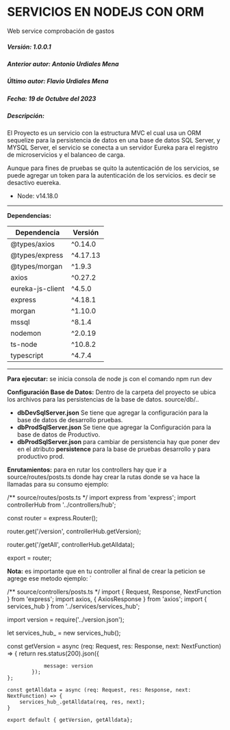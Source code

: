 # SERVICIOS EN NODEJS CON ORM 
Web service comprobación de gastos 

##### Versión: 1.0.0.1
##### Anterior autor: Antonio Urdiales Mena
##### Último autor: Flavio Urdiales Mena
##### Fecha: 19 de Octubre del 2023
##### Descripción: 

El Proyecto es un servicio con la estructura MVC el cual usa un ORM sequelize para la persistencia de datos en una base de datos SQL Server, y MYSQL Server,
 el servicio se conecta a un servidor Eureka para el registro de microservicios y el balanceo de carga.

Aunque para fines de pruebas se quito la autenticación de los servicios, se puede agregar un token para la autenticación de los servicios. es decir se desactivo euereka.

- Node: v14.18.0

-------------
**Dependencias:**

| Dependencia | Versión  |
| ------------ | ------------ |
| @types/axios  | ^0.14.0  |
| @types/express  | ^4.17.13  |
| @types/morgan | ^1.9.3  |
|  axios | ^0.27.2  |
| eureka-js-client  | ^4.5.0  |
| express  | ^4.18.1  |
| morgan  | ^1.10.0  |
| mssql  | ^8.1.4  |
| nodemon  | ^2.0.19  |
| ts-node  | ^10.8.2  |
| typescript  | ^4.7.4  |


-------------
**Para ejecutar:**
se inicia consola de node js con el comando npm run dev

**Configuración Base de Datos:**
Dentro de la carpeta del proyecto se ubica los archivos para las persistencias de la base de datos.
source/db/..
- **dbDevSqlServer.json** Se tiene que agregar la configuración para la base de datos de desarrollo pruebas.
- **dbProdSqlServer.json** Se tiene que agregar la Configuración para la base de datos de Productivo.
- **dbProdSqlServer.json** para cambiar de persistencia hay que poner dev en el atributo  **persistence** para la base de pruebas desarrollo y para productivo prod.


**Enrutamientos:**
para en rutar los controllers hay que ir a source/routes/posts.ts
donde hay crear la rutas donde se va hace la llamadas para su consumo ejemplo:


/** source/routes/posts.ts */
import express from 'express';
import controllerHub from '../controllers/hub';

const router = express.Router();

router.get('/version', controllerHub.getVersion);

router.get('/getAll', controllerHub.getAlldata);

export = router;

**Nota:** es importante que en tu controller al final de crear la peticion se agrege ese metodo ejemplo: `

/** source/controllers/posts.ts */
import { Request, Response, NextFunction } from 'express';
import axios, { AxiosResponse } from 'axios';
import { services_hub } from '../services/services_hub';

import version = require('../version.json');


let services_hub_ = new services_hub();

   const getVersion = async (req: Request, res: Response, next: NextFunction) => {
         return res.status(200).json({

                message: version
            });
    };

    const getAlldata = async (req: Request, res: Response, next: NextFunction) => {
        services_hub_.getAlldata(req, res, next);
    }

    export default { getVersion, getAlldata};
